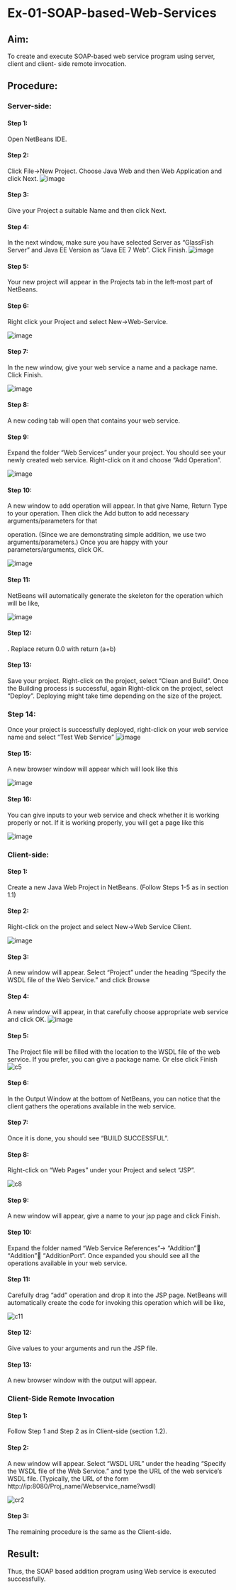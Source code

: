 # Ex-01-SOAP-based-Web-Services

## Aim:

To create and execute SOAP-based web service program using server, client and client- side remote invocation.

## Procedure:

### Server-side:
#### Step 1:
Open NetBeans IDE.
#### Step 2:
Click File->New Project. Choose Java Web and then Web Application and click Next.
![image](https://github.com/karthika28112004/Ex-01-SOAP-based-Web-Services/assets/128035087/a050f285-8941-4e69-9be2-2846977c8d0f)





#### Step 3:
Give your Project a suitable Name and then click Next.
#### Step 4:
In the next window, make sure you have selected Server as “GlassFish Server” and Java EE Version as “Java EE 7 Web”. Click Finish.
![image](https://github.com/karthika28112004/Ex-01-SOAP-based-Web-Services/assets/128035087/d2ed74f8-058b-4ee6-a295-a4238a594a0c)


 


#### Step 5:
Your new project will appear in the Projects tab in the left-most part of NetBeans.

#### Step 6:
Right click your Project and select New->Web-Service.

![image](https://github.com/karthika28112004/Ex-01-SOAP-based-Web-Services/assets/128035087/d9cc9111-579f-4234-8490-6bf5794badff)




#### Step 7:
In the new window, give your web service a name and a package name. Click Finish.
 
![image](https://github.com/karthika28112004/Ex-01-SOAP-based-Web-Services/assets/128035087/f4a78d06-8755-4669-8277-099f47b15528)




#### Step 8:
A new coding tab will open that contains your web service.

#### Step 9:
Expand the folder “Web Services” under your project. You should see your newly created web service. Right-click on it and choose “Add Operation”.

![image](https://github.com/karthika28112004/Ex-01-SOAP-based-Web-Services/assets/128035087/76b4a986-cea6-4682-a32f-bbc17c9b7cb4)




#### Step 10:
A new window to add operation will appear. In that give Name, Return Type to your operation. Then click the Add button to add necessary arguments/parameters for that
 
operation. (Since we are demonstrating simple addition, we use two arguments/parameters.) Once you are happy with your parameters/arguments, click OK.

![image](https://github.com/karthika28112004/Ex-01-SOAP-based-Web-Services/assets/128035087/b86fdcd7-3c8e-4049-abfd-25f3812ec144)



#### Step 11:
NetBeans will automatically generate the skeleton for the operation which will be like,

![image](https://github.com/karthika28112004/Ex-01-SOAP-based-Web-Services/assets/128035087/e989a7db-b1e6-4a51-9dea-f42088daa335)




#### Step 12:
. Replace return 0.0 with return (a+b)

#### Step 13:
Save your project. Right-click on the project, select “Clean and Build”. Once the Building process is successful, again Right-click on the project, select “Deploy”.
Deploying might take time depending on the size of the project. 

### Step 14:
Once your project is successfully deployed, right-click on your web service name and select “Test Web Service”
![image](https://github.com/karthika28112004/Ex-01-SOAP-based-Web-Services/assets/128035087/4c570e88-c194-47af-b020-b292e249cb13)


 


#### Step 15:
A new browser window will appear which will look like this

![image](https://github.com/karthika28112004/Ex-01-SOAP-based-Web-Services/assets/128035087/3df5bc59-c447-4440-bec0-78290d7fd051)




#### Step 16: 
You can give inputs to your web service and check whether it is working properly or not. If it is working properly, you will get a page like this

![image](https://github.com/karthika28112004/Ex-01-SOAP-based-Web-Services/assets/128035087/c537deef-47e9-4803-b42c-37112bc1568e)

 
### Client-side:


#### Step 1:
Create a new Java Web Project in NetBeans. (Follow Steps 1-5 as in section 1.1)
#### Step 2:
Right-click on the project and select New->Web Service Client.

![image](https://github.com/karthika28112004/Ex-01-SOAP-based-Web-Services/assets/128035087/3d62dde3-46f0-44ca-b819-988b75e30cff)




#### Step 3: 
A new window will appear. Select “Project” under the heading “Specify the WSDL file of the Web Service.” and click Browse

#### Step 4: 
A new window will appear, in that carefully choose appropriate web service and click OK.
![image](https://github.com/karthika28112004/Ex-01-SOAP-based-Web-Services/assets/128035087/420c5a28-e912-4f49-888f-f6e90c0d21a4)


 
#### Step 5:
The Project file will be filled with the location to the WSDL file of the web service. If you prefer, you can give a package name. Or else click Finish
 ![c5](https://github.com/DrMalathiSaravanan/Ex-03-SOAP-based-Web-Services/assets/139700114/8bb6e72e-8085-42c6-b88e-db310a49605a)



#### Step 6:
In the Output Window at the bottom of NetBeans, you can notice that the client gathers the operations available in the web service.

#### Step 7:
Once it is done, you should see “BUILD SUCCESSFUL”.

#### Step 8:
Right-click on “Web Pages” under your Project and select “JSP”.

![c8](https://github.com/DrMalathiSaravanan/Ex-03-SOAP-based-Web-Services/assets/139700114/4053beb0-00c4-4f5a-8a7b-7f961b885084)

#### Step 9: 
A new window will appear, give a name to your jsp page and click Finish.

#### Step 10: 
Expand the folder named “Web Service References”-> “Addition” “Addition” “AdditionPort”. Once expanded you should see all the operations available in your web service.

#### Step 11: 
Carefully drag “add” operation and drop it into the JSP page. NetBeans will automatically create the code for invoking this operation which will be like,
 
 ![c11](https://github.com/DrMalathiSaravanan/Ex-03-SOAP-based-Web-Services/assets/139700114/b37ebd64-c3c4-4e9c-9ba4-bf41c6b246bb)



#### Step 12: 
Give values to your arguments and run the JSP file. 

#### Step 13:
A new browser window with the output will appear. 

### Client-Side Remote Invocation

#### Step 1: 
Follow Step 1 and Step 2 as in Client-side (section 1.2).

#### Step 2:
A new window will appear. Select “WSDL URL” under the heading “Specify the WSDL file of the Web Service.” and type the URL of the web service’s WSDL file. (Typically, the URL of the form http://ip:8080/Proj_name/Webservice_name?wsdl)
 

![cr2](https://github.com/DrMalathiSaravanan/Ex-03-SOAP-based-Web-Services/assets/139700114/7d6eb944-5735-40b1-a5fc-7af19d6b92c8)

#### Step 3: 
The remaining procedure is the same as the Client-side.


## Result:
Thus, the SOAP based addition program using Web service is executed successfully.

